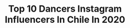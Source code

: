 ---
title: Top 10 Dancers Instagram Influencers In Chile In 2020
description: >-
  Find top dancers Instagram influencers in Chile in 2020. Most popular hashtags: #cuarentena #2020 #tiktok #hiphop.
platform: Instagram
profiles:
  - username: "ateezchoisan"
    fullname: >-
      For ATEEZ Choi San (최산)
    location: "Chile"
    followers: 67974
    engagement: 643
    commentsToLikes: 0.005420
    id: ck135abn90i130i19xs7ahnd5
    verified: false
    hashtags: "#atinyselcaday, #choreography, #dance"
  - username: "frvn___"
    fullname: >-
      FRVN
    location: "Chile"
    followers: 10138
    engagement: 964
    commentsToLikes: 0.031496
    id: ck5q54d8crbll0i11quhk4m3s
    verified: false
    hashtags: "#shook, #stayhome, #kpop, #quarantine"
  - username: "ricardoo_vega"
    fullname: >-
      Ricardo Vega
    location: "Chile"
    followers: 30542
    engagement: 391
    commentsToLikes: 0.007662
    id: ckap100wesjk80i78z9sw9iux
    verified: false
    hashtags: "#worldchampion, #cuandoseacabaelplacer, #los4"
  - username: "lauri.cmg"
    fullname: >-
      🌬 Laura
    location: "Chile"
    followers: 47575
    engagement: 313
    commentsToLikes: 0.009614
    id: ck5zmph0gmzhd0i14x1yw7nk2
    verified: false
    hashtags: "#girl, #espaninglish, #cuarentena, #catlover"
  - username: "mati.falcon"
    fullname: >-
      Matías Falcón Anacona
    location: "Chile"
    followers: 105824
    engagement: 441
    commentsToLikes: 0.024463
    id: ck13cqa151n280i19a7dkxr4g
    verified: true
    hashtags: "#coquimbo, #amor, #laserena, #doglover"
  - username: "sandro_alvarez29"
    fullname: >-
      _coppo_
    location: "Chile"
    followers: 7978
    engagement: 615
    commentsToLikes: 0.040186
    id: ck6u0xn0ricd40j713r3g3ghs
    verified: false
    hashtags: "#unanoche, #videoshot, #focus, #sunday"
  - username: "alemvn"
    fullname: >-
      𝕱𝖆𝖇𝖎𝖆𝖓 𝕺𝖗𝖊𝖑𝖑𝖆𝖓𝖆
    location: "Chile"
    followers: 5558
    engagement: 1024
    commentsToLikes: 0.038885
    id: ck6u9g08kxcca0j71689cm8yp
    verified: false
    hashtags: "#premiumclass, #freshbwoy, #sadboy, #dancehallchile"
  - username: "gabo_pinto"
    fullname: >-
      Gabriel Pinto
    location: "Chile"
    followers: 22704
    engagement: 411
    commentsToLikes: 0.102157
    id: ck14itc3ah2jg0i19eadx0euz
    verified: false
    hashtags: "#feid, #labailoencasa, #hiphop, #water"
  - username: "fernandanahis_"
    fullname: >-
      FEÑA ROMERO
    location: "Chile"
    followers: 31250
    engagement: 569
    commentsToLikes: 0.016645
    id: ck5bx5p9mn1xq0i11eq7p0t67
    verified: false
    hashtags: "#relsb, #yoperreoencasa, #adictochallenge, #dance"
  - username: "bret.alexander"
    fullname: >-
      brett alexander
    location: "Chile"
    followers: 5344
    engagement: 585
    commentsToLikes: 0.058813
    id: ck8swv97kfd680j782k77zsr6
    verified: false
    hashtags: "#santiago, #coronavid19, #flowcoronavirus, #becauseofyou"
---